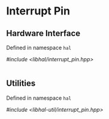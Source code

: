 # Interrupt Pin

## Hardware Interface
Defined in namespace `hal`

*#include <libhal/interrupt_pin.hpp>*

```{doxygenclass} hal::interrupt_pin
```

## Utilities
Defined in namespace `hal`

*#include <libhal-util/interrupt_pin.hpp>*

```{doxygengroup} InterruptPin
```